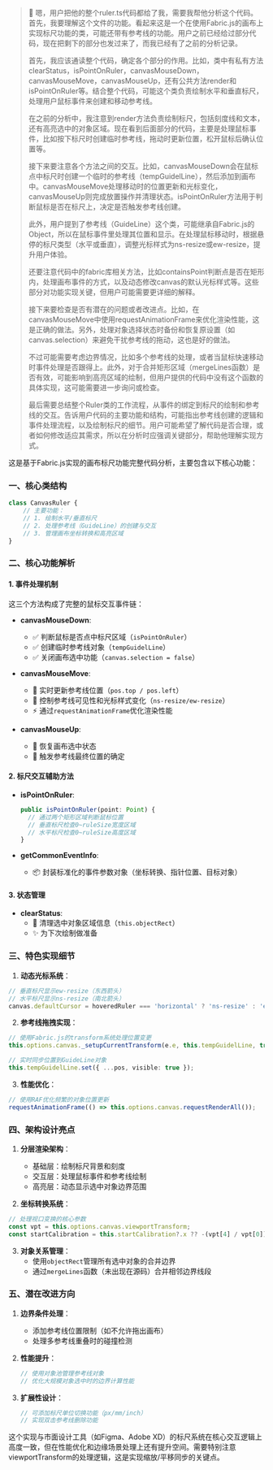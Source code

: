 > 💭 嗯，用户把他的整个ruler.ts代码都给了我，需要我帮他分析这个代码。首先，我要理解这个文件的功能。看起来这是一个在使用Fabric.js的画布上实现标尺功能的类，可能还带有参考线的功能。用户之前已经给过部分代码，现在把剩下的部分也发过来了，而我已经有了之前的分析记录。
>
> 首先，我应该通读整个代码，确定各个部分的作用。比如，类中有私有方法clearStatus，isPointOnRuler，canvasMouseDown，canvasMouseMove，canvasMouseUp，还有公共方法render和isPointOnRuler等。结合整个代码，可能这个类负责绘制水平和垂直标尺，处理用户鼠标事件来创建和移动参考线。
>
> 在之前的分析中，我注意到render方法负责绘制标尺，包括刻度线和文本，还有高亮选中的对象区域。现在看到后面部分的代码，主要是处理鼠标事件，比如按下标尺时创建临时参考线，拖动时更新位置，松开鼠标后确认位置等。
>
> 接下来要注意各个方法之间的交互。比如，canvasMouseDown会在鼠标点中标尺时创建一个临时的参考线（tempGuidelLine），然后添加到画布中。canvasMouseMove处理移动时的位置更新和光标变化，canvasMouseUp则完成放置操作并清理状态。isPointOnRuler方法用于判断鼠标是否在标尺上，决定是否触发参考线创建。
>
> 此外，用户提到了参考线（GuideLine）这个类，可能继承自Fabric.js的Object，所以在鼠标事件里处理其位置和显示。在处理鼠标移动时，根据悬停的标尺类型（水平或垂直），调整光标样式为ns-resize或ew-resize，提升用户体验。
>
> 还要注意代码中的fabric库相关方法，比如containsPoint判断点是否在矩形内，处理画布事件的方式，以及动态修改canvas的默认光标样式等。这些部分对功能实现关键，但用户可能需要更详细的解释。
>
> 接下来要检查是否有潜在的问题或者改进点。比如，在canvasMouseMove中使用requestAnimationFrame来优化渲染性能，这是正确的做法。另外，处理对象选择状态时备份和恢复原设置（如canvas.selection）来避免干扰参考线的拖动，这也是好的做法。
>
> 不过可能需要考虑边界情况，比如多个参考线的处理，或者当鼠标快速移动时事件处理是否跟得上。此外，对于合并矩形区域（mergeLines函数）是否有效，可能影响到高亮区域的绘制，但用户提供的代码中没有这个函数的具体实现，这可能需要进一步询问或检查。
>
> 最后需要总结整个Ruler类的工作流程，从事件的绑定到标尺的绘制和参考线的交互。告诉用户代码的主要功能和结构，可能指出参考线创建的逻辑和事件处理流程，以及绘制标尺的细节。用户可能希望了解代码是否合理，或者如何修改适应其需求，所以在分析时应强调关键部分，帮助他理解实现方式。
>
> 



这是基于Fabric.js实现的画布标尺功能完整代码分析，主要包含以下核心功能：

### 一、核心类结构
```typescript
class CanvasRuler {
    // 主要功能：
    // 1. 绘制水平/垂直标尺
    // 2. 处理参考线（GuideLine）的创建与交互
    // 3. 管理画布坐标转换和高亮区域
}
```

### 二、核心功能解析

#### 1. 事件处理机制
这三个方法构成了完整的鼠标交互事件链：

- **canvasMouseDown**: 
  - ✅ 判断鼠标是否点中标尺区域（`isPointOnRuler`）
  - ✅ 创建临时参考线对象（`tempGuidelLine`）
  - ✅ 关闭画布选中功能（`canvas.selection = false`）

- **canvasMouseMove**:
  - 🔄 实时更新参考线位置（`pos.top / pos.left`）
  - 🎨 控制参考线可见性和光标样式变化（`ns-resize/ew-resize`）
  - ⚡ 通过`requestAnimationFrame`优化渲染性能

- **canvasMouseUp**:
  - 🔄 恢复画布选中状态
  - 🚀 触发参考线最终位置的确定

#### 2. 标尺交互辅助方法
- **isPointOnRuler**: 
  ```typescript
  public isPointOnRuler(point: Point) {
    // 通过两个矩形区域判断鼠标位置
    // 垂直标尺检查0~ruleSize宽度区域
    // 水平标尺检查0~ruleSize高度区域
  }
  ```

- **getCommonEventInfo**:
  - 📦 封装标准化的事件参数对象（坐标转换、指针位置、目标对象）

#### 3. 状态管理
- **clearStatus**:
  - 🔄 清理选中对象区域信息（`this.objectRect`）
  - ✨ 为下次绘制做准备

### 三、特色实现细节

1. **动态光标系统**：
```typescript
// 垂直标尺显示ew-resize（东西箭头）
// 水平标尺显示ns-resize（南北箭头）
canvas.defaultCursor = hoveredRuler === 'horizontal' ? 'ns-resize' : 'ew-resize';
```

2. **参考线拖拽实现**：
```typescript
// 使用Fabric.js的transform系统处理位置变更
this.options.canvas._setupCurrentTransform(e.e, this.tempGuidelLine, true);

// 实时同步位置到GuideLine对象
this.tempGuidelLine.set({ ...pos, visible: true });
```

3. **性能优化**：
```typescript
// 使用RAF优化频繁的对象位置更新
requestAnimationFrame(() => this.options.canvas.requestRenderAll());
```

### 四、架构设计亮点

1. **分层渲染架构**：
   - 基础层：绘制标尺背景和刻度
   - 交互层：处理鼠标事件和参考线绘制
   - 高亮层：动态显示选中对象边界范围

2. **坐标转换系统**：
```typescript
// 处理视口变换的核心参数
const vpt = this.options.canvas.viewportTransform;
const startCalibration = this.startCalibration?.x ?? -(vpt[4] / vpt[0]);
```

3. **对象关系管理**：
   - 使用`objectRect`管理所有选中对象的合并边界
   - 通过`mergeLines`函数（未出现在源码）合并相邻边界线段

### 五、潜在改进方向

1. **边界条件处理**：
   - 添加参考线位置限制（如不允许拖出画布）
   - 处理多参考线重叠时的碰撞检测

2. **性能提升**：
   ```typescript
   // 使用对象池管理参考线对象
   // 优化大规模对象选中时的边界计算性能
   ```

3. **扩展性设计**：
   ```typescript
   // 可添加标尺单位切换功能（px/mm/inch）
   // 实现双击参考线删除功能
   ```

这个实现与市面设计工具（如Figma、Adobe XD）的标尺系统在核心交互逻辑上高度一致，但在性能优化和边缘场景处理上还有提升空间。需要特别注意viewportTransform的处理逻辑，这是实现缩放/平移同步的关键点。
